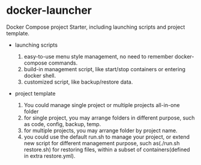 # docker-launcher
Docker Compose project Starter, including launching scripts and project template.
  - launching scripts
    1. easy-to-use menu style management, no need to remember docker-compose commands.
    1. build-in management script, like start/stop containers or entering docker shell.
    1. customized script, like backup/restore data.

  - project template
    1. You could manage single project or multiple projects all-in-one folder
      1. for single project, you may arrange folders in different purpose, such as code, config, backup, temp.
      1. for multiple projects, you may arrange folder by project name.
    1. you could use the default run.sh to manage your project, or extend new script for different management purpose, such as(./run.sh restore.sh) for restoring files, within a subset of containers(defined in extra restore.yml).
